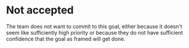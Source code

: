 # Not accepted

The team does not want to commit to this goal, either because it doesn't seem like sufficiently high priority or because they do not have sufficient confidence that the goal as framed will get done.
